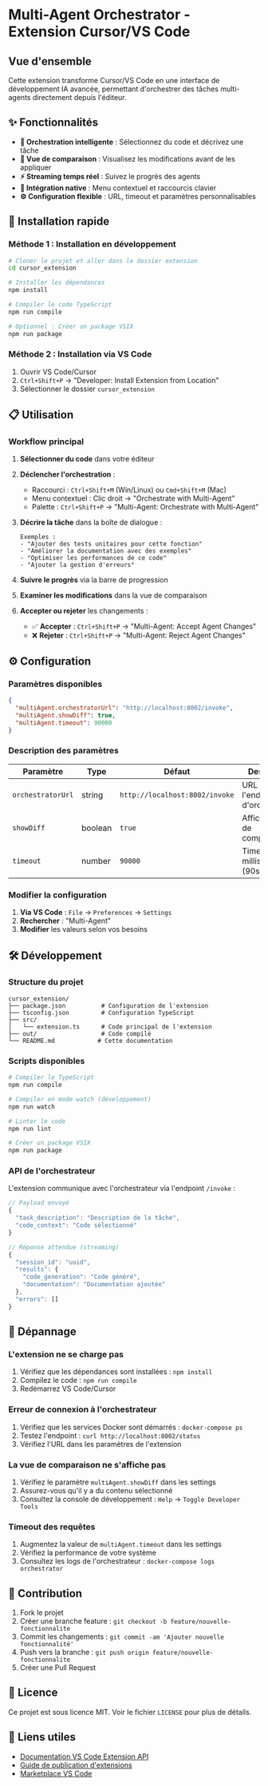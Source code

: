 # Multi-Agent Orchestrator - Extension Cursor/VS Code

## Vue d'ensemble

Cette extension transforme Cursor/VS Code en une interface de développement IA avancée, permettant d'orchestrer des tâches multi-agents directement depuis l'éditeur.

## ✨ Fonctionnalités

- **🚀 Orchestration intelligente** : Sélectionnez du code et décrivez une tâche
- **👀 Vue de comparaison** : Visualisez les modifications avant de les appliquer
- **⚡ Streaming temps réel** : Suivez le progrès des agents
- **🎯 Intégration native** : Menu contextuel et raccourcis clavier
- **⚙️ Configuration flexible** : URL, timeout et paramètres personnalisables

## 🚀 Installation rapide

### Méthode 1 : Installation en développement

```bash
# Cloner le projet et aller dans le dossier extension
cd cursor_extension

# Installer les dépendances
npm install

# Compiler le code TypeScript
npm run compile

# Optionnel : Créer un package VSIX
npm run package
```

### Méthode 2 : Installation via VS Code

1. Ouvrir VS Code/Cursor
2. `Ctrl+Shift+P` → "Developer: Install Extension from Location"
3. Sélectionner le dossier `cursor_extension`

## 📋 Utilisation

### Workflow principal

1. **Sélectionner du code** dans votre éditeur
2. **Déclencher l'orchestration** :
   - Raccourci : `Ctrl+Shift+M` (Win/Linux) ou `Cmd+Shift+M` (Mac)
   - Menu contextuel : Clic droit → "Orchestrate with Multi-Agent"
   - Palette : `Ctrl+Shift+P` → "Multi-Agent: Orchestrate with Multi-Agent"

3. **Décrire la tâche** dans la boîte de dialogue :
   ```
   Exemples :
   - "Ajouter des tests unitaires pour cette fonction"
   - "Améliorer la documentation avec des exemples"
   - "Optimiser les performances de ce code"
   - "Ajouter la gestion d'erreurs"
   ```

4. **Suivre le progrès** via la barre de progression

5. **Examiner les modifications** dans la vue de comparaison

6. **Accepter ou rejeter** les changements :
   - ✅ **Accepter** : `Ctrl+Shift+P` → "Multi-Agent: Accept Agent Changes"
   - ❌ **Rejeter** : `Ctrl+Shift+P` → "Multi-Agent: Reject Agent Changes"

## ⚙️ Configuration

### Paramètres disponibles

```json
{
  "multiAgent.orchestratorUrl": "http://localhost:8002/invoke",
  "multiAgent.showDiff": true,
  "multiAgent.timeout": 90000
}
```

### Description des paramètres

| Paramètre | Type | Défaut | Description |
|-----------|------|--------|-------------|
| `orchestratorUrl` | string | `http://localhost:8002/invoke` | URL de l'endpoint d'orchestration |
| `showDiff` | boolean | `true` | Afficher la vue de comparaison |
| `timeout` | number | `90000` | Timeout en millisecondes (90s) |

### Modifier la configuration

1. **Via VS Code** : `File` → `Preferences` → `Settings`
2. **Rechercher** : "Multi-Agent"
3. **Modifier** les valeurs selon vos besoins

## 🛠️ Développement

### Structure du projet

```
cursor_extension/
├── package.json          # Configuration de l'extension
├── tsconfig.json         # Configuration TypeScript
├── src/
│   └── extension.ts      # Code principal de l'extension
├── out/                  # Code compilé
└── README.md            # Cette documentation
```

### Scripts disponibles

```bash
# Compiler le TypeScript
npm run compile

# Compiler en mode watch (développement)
npm run watch

# Linter le code
npm run lint

# Créer un package VSIX
npm run package
```

### API de l'orchestrateur

L'extension communique avec l'orchestrateur via l'endpoint `/invoke` :

```typescript
// Payload envoyé
{
  "task_description": "Description de la tâche",
  "code_context": "Code sélectionné"
}

// Réponse attendue (streaming)
{
  "session_id": "uuid",
  "results": {
    "code_generation": "Code généré",
    "documentation": "Documentation ajoutée"
  },
  "errors": []
}
```

## 🐛 Dépannage

### L'extension ne se charge pas

1. Vérifiez que les dépendances sont installées : `npm install`
2. Compilez le code : `npm run compile`
3. Redémarrez VS Code/Cursor

### Erreur de connexion à l'orchestrateur

1. Vérifiez que les services Docker sont démarrés : `docker-compose ps`
2. Testez l'endpoint : `curl http://localhost:8002/status`
3. Vérifiez l'URL dans les paramètres de l'extension

### La vue de comparaison ne s'affiche pas

1. Vérifiez le paramètre `multiAgent.showDiff` dans les settings
2. Assurez-vous qu'il y a du contenu sélectionné
3. Consultez la console de développement : `Help` → `Toggle Developer Tools`

### Timeout des requêtes

1. Augmentez la valeur de `multiAgent.timeout` dans les settings
2. Vérifiez la performance de votre système
3. Consultez les logs de l'orchestrateur : `docker-compose logs orchestrator`

## 🤝 Contribution

1. Fork le projet
2. Créer une branche feature : `git checkout -b feature/nouvelle-fonctionnalite`
3. Commit les changements : `git commit -am 'Ajouter nouvelle fonctionnalité'`
4. Push vers la branche : `git push origin feature/nouvelle-fonctionnalite`
5. Créer une Pull Request

## 📝 Licence

Ce projet est sous licence MIT. Voir le fichier `LICENSE` pour plus de détails.

## 🔗 Liens utiles

- [Documentation VS Code Extension API](https://code.visualstudio.com/api)
- [Guide de publication d'extensions](https://code.visualstudio.com/api/working-with-extensions/publishing-extension)
- [Marketplace VS Code](https://marketplace.visualstudio.com/vscode) 